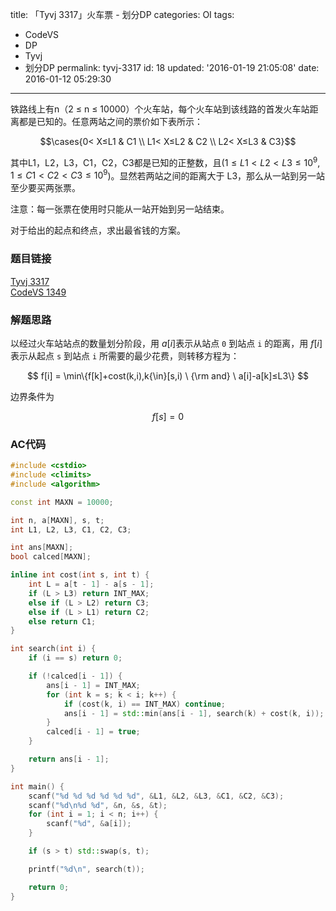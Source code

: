 title: 「Tyvj 3317」火车票 - 划分DP
categories: OI
tags: 
  - CodeVS
  - DP
  - Tyvj
  - 划分DP
permalink: tyvj-3317
id: 18
updated: '2016-01-19 21:05:08'
date: 2016-01-12 05:29:30
---

铁路线上有n（2 ≤ n ≤ 10000）个火车站，每个火车站到该线路的首发火车站距离都是已知的。任意两站之间的票价如下表所示：

$$\cases{0< X≤L1 & C1 \\ L1< X≤L2 & C2 \\ L2< X≤L3 & C3}$$

其中L1，L2，L3，C1，C2，C3都是已知的正整数，且($1 ≤ L1 < L2 < L3 ≤ 10^9$, $1 ≤ C1 < C2 < C3 ≤ 10^9$)。显然若两站之间的距离大于 L3，那么从一站到另一站至少要买两张票。

注意：每一张票在使用时只能从一站开始到另一站结束。

对于给出的起点和终点，求出最省钱的方案。

<!-- more -->

### 题目链接
[Tyvj 3317](http://tyvj.cn/p/3317)  
[CodeVS 1349](http://codevs.cn/problem/1349/)

### 解题思路
以经过火车站站点的数量划分阶段，用 $a[i]$表示从站点 `0` 到站点 `i` 的距离，用 $f[i]$ 表示从起点 `s` 到站点 `i` 所需要的最少花费，则转移方程为：

$$ f[i] = \min\{f[k]+cost(k,i),k{\in}[s,i) \ {\rm and} \ a[i]-a[k]≤L3\} $$

边界条件为

$$ f[s] = 0 $$

### AC代码
```C++
#include <cstdio>
#include <climits>
#include <algorithm>

const int MAXN = 10000;

int n, a[MAXN], s, t;
int L1, L2, L3, C1, C2, C3;

int ans[MAXN];
bool calced[MAXN];

inline int cost(int s, int t) {
	int L = a[t - 1] - a[s - 1];
	if (L > L3) return INT_MAX;
	else if (L > L2) return C3;
	else if (L > L1) return C2;
	else return C1;
}

int search(int i) {
	if (i == s) return 0;

	if (!calced[i - 1]) {
		ans[i - 1] = INT_MAX;
		for (int k = s; k < i; k++) {
			if (cost(k, i) == INT_MAX) continue;
			ans[i - 1] = std::min(ans[i - 1], search(k) + cost(k, i));
		}
		calced[i - 1] = true;
	}

	return ans[i - 1];
}

int main() {
	scanf("%d %d %d %d %d %d", &L1, &L2, &L3, &C1, &C2, &C3);
	scanf("%d\n%d %d", &n, &s, &t);
	for (int i = 1; i < n; i++) {
		scanf("%d", &a[i]);
	}

	if (s > t) std::swap(s, t);

	printf("%d\n", search(t));

	return 0;
}
```
